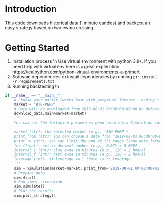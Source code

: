 # Introduction 
This code downloads historical data (1 minute candles) and backtest an easy strategy based on two ewma crossing.

# Getting Started
1.	Installation process \n
Use virtual environment with python 3.8+.
If you need help with virtual env here is a great explenation https://realpython.com/python-virtual-environments-a-primer/.
2.	Software dependencies \n
Install dependencies by running `pip install -r requirements.txt`
3.	Running backtesting \n
``` python
if __name__ == "__main__":
    # Choose your market (works best with perpetual futures - ending "-PERP")
    market = 'BTC-PERP'
    # Data will be downloaded from 2019-08-01 00:00:00+00:00 by default
    download_data.main(market=market)
    '''
    You can set the following parameters when creating a Simulation instance
    
    market (str): the selected market (e.g., 'ETH-PERP')
    print_from (str): you can choose a date from '2019-08-01 00:00:00+00:00'
    print_to (str): you can limit the end of the range (same date format as print_from)
    fee (float): set in decimal number (e.g., 0.07% = 0.0007)
    interval_s (int): slow ewma in minutes (e.g., 120 = 2 hours)
    interval_f (int): fast ewma in minutes (e.g., 120 = 2 hours)
    leverage (int): if leverage <= 1 there is no leverage
    '''
    sim = Simulation(market=market, print_from='2019-08-01 00:00:00+01:00', fee=0.0006, interval_s=4320, interval_f=240, leverage=1)
    # Prepare data
    sim.data()
    # Run simul. iteration
    sim.simulate()
    # Plot the results
    sim.plot_strategy()
```
